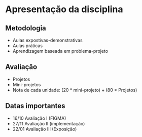 # Apresentação da disciplina

## Metodologia
- Aulas expostivas-demonstrativas
- Aulas práticas
- Aprendizagem baseada em problema-projeto

## Avaliação
- Projetos
- Mini-projetos
- Nota de cada unidade: (20 * mini-projeto) + (80 * Projetos)

## Datas importantes
- 16/10 Avaliação I   (FIGMA)
- 27/11 Avaliação II  (implementação)
- 22/01 Avaliação III (Exposição)

